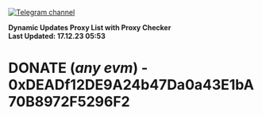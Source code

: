 [![Telegram channel](https://img.shields.io/endpoint?url=https://runkit.io/damiankrawczyk/telegram-badge/branches/master?url=https://t.me/n4z4v0d)](https://t.me/n4z4v0d) 

**Dynamic Updates Proxy List with Proxy Checker**  
**Last Updated: 17.12.23 05:53**

# DONATE (_any evm_) - 0xDEADf12DE9A24b47Da0a43E1bA70B8972F5296F2

